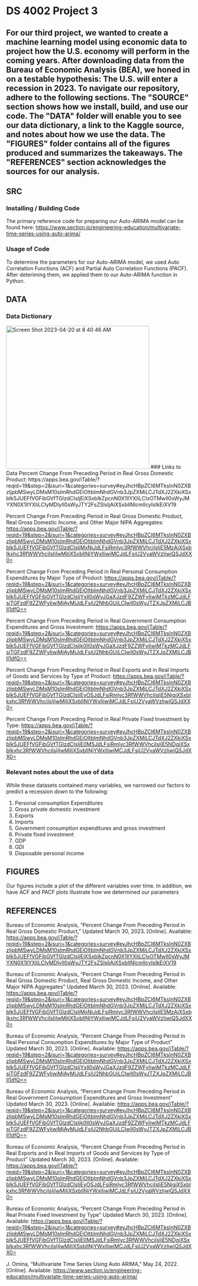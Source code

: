 # DS 4002 Project 3

## For our third project, we wanted to create a machine learning model using economic data to project how the U.S. economy will perform in the coming years. After downloading data from the Bureau of Economic Analysis (BEA), we honed in on a testable hypothesis: The U.S. will enter a recession in 2023. To navigate our repository, adhere to the following sections. The "SOURCE" section shows how we install, build, and use our code. The "DATA" folder will enable you to see our data dictionary, a link to the Kaggle source, and notes about how we use the data. The "FIGURES" folder contains all of the figures produced and summarizes the takeaways. The "REFERENCES" section acknowledges the sources for our analysis. 

## SRC
### Installing / Building Code
The primary reference code for preparing our Auto-ARIMA model can be found here: 
https://www.section.io/engineering-education/multivariate-time-series-using-auto-arima/

### Usage of Code
To determine the parameters for our Auto-ARIMA model, we used Auto Correlation Functions (ACF) and Partial Auto Correlation Functions (PACF). After deteriming them, we applied them to our Auto-ARIMA function in Python.

## DATA
### Data Dictionary
<img width="387" alt="Screen Shot 2023-04-20 at 8 40 46 AM" src="https://user-images.githubusercontent.com/104598450/233368849-eda966a0-f8b0-41d2-b0a5-1efee9025a3b.png">
### Links to Data
Percent Change From Preceding Period in Real Gross Domestic Product:
https://apps.bea.gov/iTable/?reqid=19&step=2&isuri=1&categories=survey#eyJhcHBpZCI6MTksInN0ZXBzIjpbMSwyLDMsM10sImRhdGEiOltbImNhdGVnb3JpZXMiLCJTdXJ2ZXkiXSxbIk5JUEFfVGFibGVfTGlzdCIsIjEiXSxbIkZpcnN0X1llYXIiLCIxOTMwIl0sWyJMYXN0X1llYXIiLCIyMDIyIl0sWyJTY2FsZSIsIjAiXSxbIlNlcmllcyIsIkEiXV19

Percent Change From Preceding Period in Real Gross Domestic Product, Real Gross Domestic Income, and Other Major NIPA Aggregates:
https://apps.bea.gov/iTable/?reqid=19&step=2&isuri=1&categories=survey#eyJhcHBpZCI6MTksInN0ZXBzIjpbMSwyLDMsM10sImRhdGEiOltbImNhdGVnb3JpZXMiLCJTdXJ2ZXkiXSxbIk5JUEFfVGFibGVfTGlzdCIsIjMxNiJdLFsiRmlyc3RfWWVhciIsIjE5MzAiXSxbIkxhc3RfWWVhciIsIjIwMjIiXSxbIlNjYWxlIiwiMCJdLFsiU2VyaWVzIiwiQSJdXX0=

Percent Change From Preceding Period in Real Personal Consumption Expenditures by Major Type of Product:
https://apps.bea.gov/iTable/?reqid=19&step=2&isuri=1&categories=survey#eyJhcHBpZCI6MTksInN0ZXBzIjpbMSwyLDMsM10sImRhdGEiOltbImNhdGVnb3JpZXMiLCJTdXJ2ZXkiXSxbIk5JUEFfVGFibGVfTGlzdCIsIjYxIl0sWyJGaXJzdF9ZZWFyIiwiMTkzMCJdLFsiTGFzdF9ZZWFyIiwiMjAyMiJdLFsiU2NhbGUiLCIwIl0sWyJTZXJpZXMiLCJBIl1dfQ==

Percent Change From Preceding Period in Real Government Consumption Expenditures and Gross Investment:
https://apps.bea.gov/iTable/?reqid=19&step=2&isuri=1&categories=survey#eyJhcHBpZCI6MTksInN0ZXBzIjpbMSwyLDMsM10sImRhdGEiOltbImNhdGVnb3JpZXMiLCJTdXJ2ZXkiXSxbIk5JUEFfVGFibGVfTGlzdCIsIjk0Il0sWyJGaXJzdF9ZZWFyIiwiMTkzMCJdLFsiTGFzdF9ZZWFyIiwiMjAyMiJdLFsiU2NhbGUiLCIwIl0sWyJTZXJpZXMiLCJBIl1dfQ==

Percent Change From Preceding Period in Real Exports and in Real Imports of Goods and Services by Type of Product:
https://apps.bea.gov/iTable/?reqid=19&step=2&isuri=1&categories=survey#eyJhcHBpZCI6MTksInN0ZXBzIjpbMSwyLDMsM10sImRhdGEiOltbImNhdGVnb3JpZXMiLCJTdXJ2ZXkiXSxbIk5JUEFfVGFibGVfTGlzdCIsIjEyOSJdLFsiRmlyc3RfWWVhciIsIjE5NjgiXSxbIkxhc3RfWWVhciIsIjIwMjIiXSxbIlNjYWxlIiwiMCJdLFsiU2VyaWVzIiwiQSJdXX0=

Percent Change From Preceding Period in Real Private Fixed Investment by Type:
https://apps.bea.gov/iTable/?reqid=19&step=2&isuri=1&categories=survey#eyJhcHBpZCI6MTksInN0ZXBzIjpbMSwyLDMsM10sImRhdGEiOltbImNhdGVnb3JpZXMiLCJTdXJ2ZXkiXSxbIk5JUEFfVGFibGVfTGlzdCIsIjE0MSJdLFsiRmlyc3RfWWVhciIsIjE5NDgiXSxbIkxhc3RfWWVhciIsIjIwMjIiXSxbIlNjYWxlIiwiMCJdLFsiU2VyaWVzIiwiQSJdXX0=

### Relevant notes about the use of data
While these datasets contained many variables, we narrowed our factors to predict a recession down to the following: 
1. Personal consumption Expenditures
2. Gross private domestic investment
3. Exports
4. Imports 
5. Government consumption expenditures and gross investment
6. Private fixed investment
7. GDP
8. GDI
9. Disposable personal income

## FIGURES
Our figures include a plot of the different variables over time. In addition, we have ACF and PACF plots illustrate how we determined our parameters

## REFERENCES
Bureau of Economic Analysis, “Percent Change From Preceding Period in Real Gross Domestic Product,” Updated March 30, 2023. [Online]. Available:
https://apps.bea.gov/iTable/?reqid=19&step=2&isuri=1&categories=survey#eyJhcHBpZCI6MTksInN0ZXBzIjpbMSwyLDMsM10sImRhdGEiOltbImNhdGVnb3JpZXMiLCJTdXJ2ZXkiXSxbIk5JUEFfVGFibGVfTGlzdCIsIjEiXSxbIkZpcnN0X1llYXIiLCIxOTMwIl0sWyJMYXN0X1llYXIiLCIyMDIyIl0sWyJTY2FsZSIsIjAiXSxbIlNlcmllcyIsIkEiXV19

Bureau of Economic Analysis, “Percent Change From Preceding Period in Real Gross Domestic Product, Real Gross Domestic Income, and Other Major NIPA Aggregates” Updated March 30, 2023. [Online]. Available:
https://apps.bea.gov/iTable/?reqid=19&step=2&isuri=1&categories=survey#eyJhcHBpZCI6MTksInN0ZXBzIjpbMSwyLDMsM10sImRhdGEiOltbImNhdGVnb3JpZXMiLCJTdXJ2ZXkiXSxbIk5JUEFfVGFibGVfTGlzdCIsIjMxNiJdLFsiRmlyc3RfWWVhciIsIjE5MzAiXSxbIkxhc3RfWWVhciIsIjIwMjIiXSxbIlNjYWxlIiwiMCJdLFsiU2VyaWVzIiwiQSJdXX0=

Bureau of Economic Analysis, “Percent Change From Preceding Period in Real Personal Consumption Expenditures by Major Type of Product” Updated March 30, 2023. [Online]. Available:
https://apps.bea.gov/iTable/?reqid=19&step=2&isuri=1&categories=survey#eyJhcHBpZCI6MTksInN0ZXBzIjpbMSwyLDMsM10sImRhdGEiOltbImNhdGVnb3JpZXMiLCJTdXJ2ZXkiXSxbIk5JUEFfVGFibGVfTGlzdCIsIjYxIl0sWyJGaXJzdF9ZZWFyIiwiMTkzMCJdLFsiTGFzdF9ZZWFyIiwiMjAyMiJdLFsiU2NhbGUiLCIwIl0sWyJTZXJpZXMiLCJBIl1dfQ==

Bureau of Economic Analysis, “Percent Change From Preceding Period in Real Government Consumption Expenditures and Gross Investment” Updated March 30, 2023. [Online]. Available:
https://apps.bea.gov/iTable/?reqid=19&step=2&isuri=1&categories=survey#eyJhcHBpZCI6MTksInN0ZXBzIjpbMSwyLDMsM10sImRhdGEiOltbImNhdGVnb3JpZXMiLCJTdXJ2ZXkiXSxbIk5JUEFfVGFibGVfTGlzdCIsIjk0Il0sWyJGaXJzdF9ZZWFyIiwiMTkzMCJdLFsiTGFzdF9ZZWFyIiwiMjAyMiJdLFsiU2NhbGUiLCIwIl0sWyJTZXJpZXMiLCJBIl1dfQ==

Bureau of Economic Analysis, “Percent Change From Preceding Period in Real Exports and in Real Imports of Goods and Services by Type of Product” Updated March 30, 2023. [Online]. Available:
https://apps.bea.gov/iTable/?reqid=19&step=2&isuri=1&categories=survey#eyJhcHBpZCI6MTksInN0ZXBzIjpbMSwyLDMsM10sImRhdGEiOltbImNhdGVnb3JpZXMiLCJTdXJ2ZXkiXSxbIk5JUEFfVGFibGVfTGlzdCIsIjEyOSJdLFsiRmlyc3RfWWVhciIsIjE5NjgiXSxbIkxhc3RfWWVhciIsIjIwMjIiXSxbIlNjYWxlIiwiMCJdLFsiU2VyaWVzIiwiQSJdXX0=

Bureau of Economic Analysis, “Percent Change From Preceding Period in Real Private Fixed Investment by Type” Updated March 30, 2023. [Online]. Available:
https://apps.bea.gov/iTable/?reqid=19&step=2&isuri=1&categories=survey#eyJhcHBpZCI6MTksInN0ZXBzIjpbMSwyLDMsM10sImRhdGEiOltbImNhdGVnb3JpZXMiLCJTdXJ2ZXkiXSxbIk5JUEFfVGFibGVfTGlzdCIsIjE0MSJdLFsiRmlyc3RfWWVhciIsIjE5NDgiXSxbIkxhc3RfWWVhciIsIjIwMjIiXSxbIlNjYWxlIiwiMCJdLFsiU2VyaWVzIiwiQSJdXX0=

J. Omina, “Multivariate Time Series Using Auto ARIMA,” May 24, 2022. [Online]. Available: https://www.section.io/engineering-education/multivariate-time-series-using-auto-arima/
